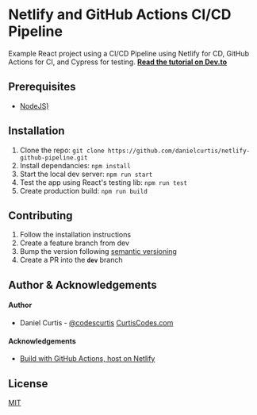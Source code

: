# Netlify and GitHub Actions CI/CD Pipeline

Example React project using a CI/CD Pipeline using Netlify for CD, GitHub Actions for CI, and Cypress for testing. **[Read the tutorial on Dev.to](https://dev.to/curtiscodes/)**

## Prerequisites

- [NodeJS)](https://nodejs.org/en/download/)

## Installation

1. Clone the repo: `git clone https://github.com/danielcurtis/netlify-github-pipeline.git`
2. Install dependancies: `npm install`
3. Start the local dev server: `npm run start`
4. Test the app using React's testing lib: `npm run test`
5. Create production build: `npm run build`

## Contributing

1. Follow the installation instructions
2. Create a feature branch from dev
3. Bump the version following [semantic versioning](https://semver.org/)
4. Create a PR into the **`dev`** branch

## Author & Acknowledgements

#### Author

- Daniel Curtis - [@codescurtis](https://twitter.com/codescurtis) [CurtisCodes.com](https://curtiscodes.com)

#### Acknowledgements

- [Build with GitHub Actions, host on Netlify](https://medium.com/@MarekPukaj/build-with-github-actions-host-on-netlify-ebf5fa505616)

## License

[MIT](https://github.com/danielcurtis/netlify-github-pipeline/main/LICENSE)
